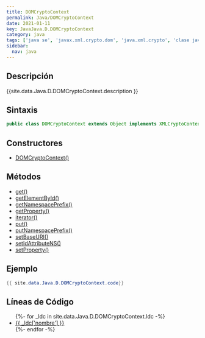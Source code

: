 ```yaml
---
title: DOMCryptoContext
permalink: Java/DOMCryptoContext
date: 2021-01-11
key: JavaJava.D.DOMCryptoContext
category: java
tags: ['java se', 'javax.xml.crypto.dom', 'java.xml.crypto', 'clase java', 'Java 1.6']
sidebar: 
  nav: java
---
```


## Descripción
{{site.data.Java.D.DOMCryptoContext.description }}

## Sintaxis
~~~java
public class DOMCryptoContext extends Object implements XMLCryptoContext
~~~

## Constructores
* [DOMCryptoContext()](/Java/DOMCryptoContext/DOMCryptoContext/)

## Métodos
* [get()](/Java/DOMCryptoContext/get)
* [getElementById()](/Java/DOMCryptoContext/getElementById)
* [getNamespacePrefix()](/Java/DOMCryptoContext/getNamespacePrefix)
* [getProperty()](/Java/DOMCryptoContext/getProperty)
* [iterator()](/Java/DOMCryptoContext/iterator)
* [put()](/Java/DOMCryptoContext/put)
* [putNamespacePrefix()](/Java/DOMCryptoContext/putNamespacePrefix)
* [setBaseURI()](/Java/DOMCryptoContext/setBaseURI)
* [setIdAttributeNS()](/Java/DOMCryptoContext/setIdAttributeNS)
* [setProperty()](/Java/DOMCryptoContext/setProperty)

## Ejemplo
~~~java
{{ site.data.Java.D.DOMCryptoContext.code}}
~~~

## Líneas de Código
<ul>
{%- for _ldc in site.data.Java.D.DOMCryptoContext.ldc -%}
   <li>
       <a href="{{_ldc['url'] }}">{{ _ldc['nombre'] }}</a>
   </li>
{%- endfor -%}
</ul>
